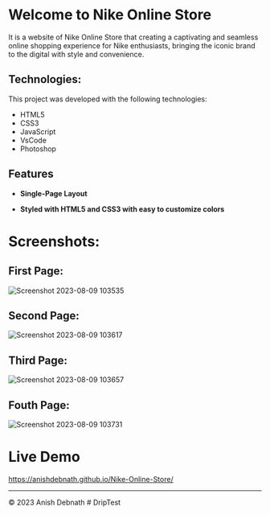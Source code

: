 <h1> Welcome to Nike Online Store </h1>

It is a website of Nike Online Store that creating a captivating and seamless
online shopping experience for Nike enthusiasts, bringing the iconic brand
to the digital with style and convenience.

<h2> Technologies: </h2>

This project was developed with the following technologies:

- HTML5
- CSS3
- JavaScript
- VsCode
- Photoshop

<h2> Features </h2>

 - **Single-Page Layout**

 - **Styled with HTML5 and CSS3 with easy to customize colors**

<h1> Screenshots: </h1>

<h2> First Page: </h2>

![Screenshot 2023-08-09 103535](https://github.com/AnishDebnath/Nike-Online-Store/assets/118295754/e2be1a12-5f9e-4468-bf0e-a6968dfbc2b7)

<h2> Second Page: </h2>

![Screenshot 2023-08-09 103617](https://github.com/AnishDebnath/Nike-Online-Store/assets/118295754/5f55eafa-39b0-4769-905d-117b47dbaa3a)

<h2> Third Page: </h2>

![Screenshot 2023-08-09 103657](https://github.com/AnishDebnath/Nike-Online-Store/assets/118295754/c7bea5f3-f765-4648-9ff9-85c045cd4086)

<h2> Fouth Page: </h2>

![Screenshot 2023-08-09 103731](https://github.com/AnishDebnath/Nike-Online-Store/assets/118295754/a5604fc6-efe7-4a93-ba8d-cc6809c055a6)

<h1>Live Demo</h1>

https://anishdebnath.github.io/Nike-Online-Store/

---
© 2023 Anish Debnath
#   D r i p T e s t  
 